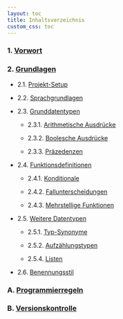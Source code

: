 ```yaml
---
layout: toc
title: Inhaltsverzeichnis
custom_css: toc
---
```


### 1. [Vorwort](preface.md)


### 2. [Grundlagen](basics.md)

- 2.1. [Projekt-Setup](basics.md#projekt-setup)

- 2.2. [Sprachgrundlagen](basics.md#sprachgrundlagen)

- 2.3. [Grunddatentypen](basics.md#grunddatentypen)

    - 2.3.1. [Arithmetische Ausdrücke](basics.md#arithmetische-ausdrücke)

    - 2.3.2. [Boolesche Ausdrücke](basics.md#boolesche-ausdrücke)

    - 2.3.3. [Präzedenzen](basics.md#präzedenzen)

- 2.4. [Funktionsdefinitionen](basics.md#funktionsdefinitionen)

    - 2.4.1. [Konditionale](basics.md#konditionale)

    - 2.4.2. [Fallunterscheidungen](basics.md#fallunterscheidungen)

    - 2.4.3. [Mehrstellige Funktionen](basics.md#mehrstellige-funktionen)

- 2.5. [Weitere Datentypen](basics.md#weitere-datentypen)

    - 2.5.1. [Typ-Synonyme](basics.md#typ-synonyme)

    - 2.5.2. [Aufzählungstypen](basics.md#aufzählungstypen)

    - 2.5.4. [Listen](basics.md#listen)

- 2.6. [Benennungsstil](basics.md#benennungsstil)

<!-- - 2.7. [Grundlegendes zur Benennung](basics.md#grundlegendes-zur-benennung) -->

<!-- ### 3. [Eine Erste Anwendung](first-application.md)

- 3.1. [_Hallo Welt_-Anwendung](first-application.md#hallo-welt-anwendung)

- 3.2. [Modulsystem](first-application.md#modulsystem)

- 3.3. [Elm-Architektur](first-application.md#elm-architektur)

- 3.4. [HTML-Kombinatoren](first-application.md#html-kombinatoren)

- 3.5. [_Print Debugging_](first-application.md#print-debugging)

### 4. [Datentypen](data-types.md)

- 4.1. [Records](data-types.md#records)

- 4.2. [Algebraische Datentypen](data-types.md#algebraische-datentypen)

- 4.3. [_Pattern Matching_](data-types.md#pattern-matching)

- 4.4. [Rekursive Datentypen](data-types.md#rekursive-datentypen)

### 5. [Polymorphismus](polymorphism.md)

- 5.1. [Polymorphe Datentypen](polymorphism.md#polymorphe-datentypen)

- 5.2. [Polymorphe Funktionen](polymorphism.md#polymorphe-funktionen)

### 6. [Funktionale Abstraktionen](functional-abstractions.md)

- 6.1. [Wiederkehrende rekursive Muster](functional-abstractions.md#wiederkehrende-rekursive-muster)

- 6.2. [Lokale Definitionen](functional-abstractions.md#lokale-definitionen)

- 6.3. [Anonyme Funktionen](functional-abstractions.md#anonyme-funktionen)

### 7. [Modellierung der Elm-Architektur](architecture.md)

### 8. [Design von Datentypen](design.md)

- 8.1. [_Boolean Blindness_](design.md#boolean-blindness)

- 8.2. [_Impossible States_](design.md#impossible-states)

### 9. [Strukturierung einer Anwendung](structure.md)

- 9.1. [Funktionen strukturieren](structure.md#funktionen-strukturieren)

- 9.2. [Nachrichten strukturieren](structure.md#nachrichten-strukturieren)

- 9.3. [Mögliche Effekte einschränken](structure.md#mögliche-effekte-einschränken)

- 9.4. [Modell strukturieren](structure.md#modell-strukturieren)

- 9.5. [Fehlerbehandlung](structure.md#fehlerbehandlung)

### 10. [Funktionen höherer Ordnung](higher-order.md)

- 10.1. [Gecurryte Funktionen](higher-order.md#gecurryte-funktionen)

- 10.2. [Partielle Applikationen](higher-order.md#partielle-applikationen)

- 10.3. [Piping](higher-order.md#piping)

- 10.4. [Eta-Reduktion und -Expansion](higher-order.md#eta-reduktion-und--expansion)

- 10.5. [Funktionskomposition](higher-order.md#funktionskomposition)

### 11. [JSON-Daten](json.md)

- 11.1. [Decoder](json.md#decoder)

- 11.2. [Encode](json.md#encode)

### 12. [Abonnements](subscriptions.md)

### 13. [Kommandos](commands.md)

- 13.1. [Zufall](commands.md#zufall)

- 13.2. [HTTP-Anfragen](commands.md#http-anfragen)

    - 13.2.1. [Grundlegendes Beispiel](commands.md#grundlegendes-beispiel)

    - 13.2.2. [Weitere Aspekte](commands.md#weitere-aspekte)

### 14. [Faltungen](folds.md)

- 14.1. [Rechtsfaltung für Listen](folds.md#rechtsfaltung-für-listen)

- 14.2. [Linksfaltungen für Listen](folds.md#linksfaltung-für-listen)

- 14.3. [Faltungen auf anderen Datentypen](folds.md#faltungen-auf-anderen-datentypen)

### 15. [Abstraktionen](abstractions.md)

- 15.1. [Funktoren](abstractions.md#funktoren)

- 15.2. [Applikative Funktoren](abstractions.md#applikative-funktoren)

- 15.3. [Monaden](abstractions.md#monaden)

### 16. [Weitere Aspekte einer Elm-Anwendung](other-elm-topics.md)

- 16.1. [Spezielle Typvariablen](other-elm-topics.md#spezielle-typvariablen)

- 16.2. [Interop mit JavaScript](other-elm-topics.md#interop-mit-javascript)

- 16.3. [Routing](other-elm-topics.md#routing)

- 16.4. [Umsetzung einer größeren Anwendung](other-elm-topics.md#umsetzung-einer-größeren-anwendung)

<!-- ### 17. [Weitere Aspekte einer Web-Anwendung](other-topics.md)

- 17.1. [Lokalisierte Zeit](other-topics.md#lokalisierte-zeit) -->

<!-- ### 17. [Supabase](supabase.md)

- 17.1. [Authentifizierung](supabase.md#authentifizierung) -->

### A. [Programmierregeln](linter-rules.md)

### B. [Versionskontrolle](version-control.md)
